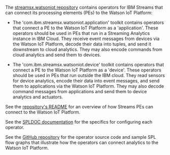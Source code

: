 

The [streamsx.watsoniot repository](https://github.com/ejpring/streamsx.watsoniot/) contains operators for IBM Streams that can connect its processing elements (PEs) to the Watson IoT Platform:

* The 'com.ibm.streamsx.watsoniot.application' toolkit contains operators that connect a PE to the Watson IoT Platform as a 'application'. These operators should be used in PEs that run in a Streaming Analytics instance in IBM Cloud. They receive event messages from devices via the Watson IoT Platform, decode their data into tuples, and send it downstream to cloud analytics. They may also encode commands from cloud analytics and send them to devices.

* The 'com.ibm.streamsx.watsoniot.device' toolkit contains operators that connect a PE to the Watson IoT Platform as a 'device'. These operators should be used in PEs that run outside the IBM cloud. They read sensors for device analytics, encode their data into event messages, and send them to applications via the Watson IoT Platform. They may also decode command messages from applications and send them to device analytics and actuators.

See the [repository's README](https://github.com/ejpring/streamsx.watsoniot/blob/master/README.md) for an overview of how Streams PEs can connect to the Watson IoT Platform.

See the [SPLDOC documentation](spldoc/html/index.html) for the specifics for configuring each operator.

See the [GitHub repository](https://github.com/ejpring/streamsx.watsoniot/) for the operator source code and sample SPL flow graphs that illustrate how the operators can connect analytics to the Watson IoT Platform.

